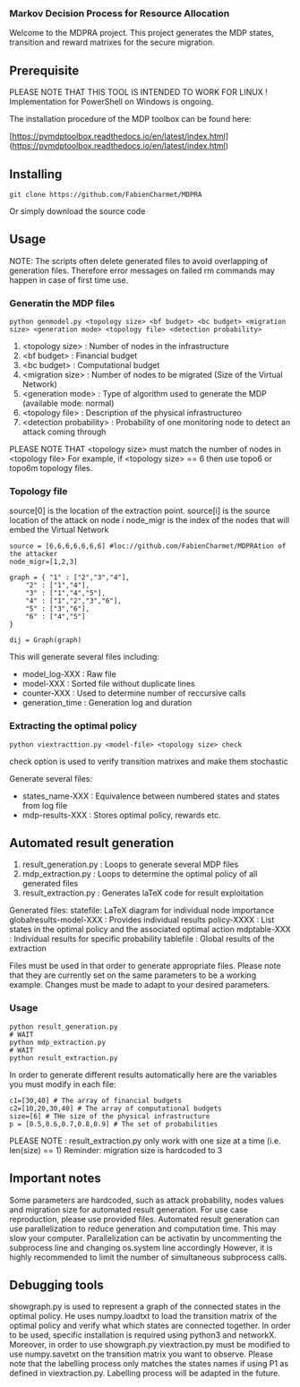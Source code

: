 ### Markov Decision Process for Resource Allocation

Welcome to the MDPRA project.
This project generates the MDP states, transition and reward matrixes for the secure migration.

## Prerequisite

PLEASE NOTE THAT THIS TOOL IS INTENDED TO WORK FOR LINUX !
Implementation for PowerShell on Windows is ongoing.

The installation procedure of the MDP toolbox can be found here:

[https://pymdptoolbox.readthedocs.io/en/latest/index.html] (https://pymdptoolbox.readthedocs.io/en/latest/index.html)

## Installing

```
git clone https://github.com/FabienCharmet/MDPRA

```
Or simply download the source code

## Usage

NOTE: The scripts often delete generated files to avoid overlapping of generation files.
Therefore error messages on failed rm commands may happen in case of first time use.



### Generatin the MDP files


```
python genmodel.py <topology size> <bf budget> <bc budget> <migration size> <generation mode> <topology file> <detection probability>
```

1. \<topology size\> : Number of nodes in the infrastructure
2. \<bf budget\> : Financial budget
3. \<bc budget\> : Computational budget
4. \<migration size\> : Number of nodes to be migrated (Size of the Virtual Network)
5. \<generation mode\> : Type of algorithm used to generate the MDP (available mode: normal)
6. \<topology file\> : Description of the physical infrastructureo
7. \<detection probability\> : Probability of one monitoring node to detect an attack coming through

PLEASE NOTE THAT \<topology size\> must match the number of nodes in \<topology file\>
For example, if \<topology size\> == 6 then use topo6 or topo6m topology files.

### Topology file

source[0] is the location of the extraction point. source[i] is the source location of the attack on node i
node_migr is the index of the nodes that will embed the Virtual Network
```
source = [6,6,6,6,6,6,6] #loc://github.com/FabienCharmet/MDPRAtion of the attacker
node_migr=[1,2,3]

graph = { "1" : ["2","3","4"],
    "2" : ["1","4"],
    "3" : ["1","4","5"],
    "4" : ["1","2","3","6"],
    "5" : ["3","6"],
    "6" : ["4","5"]
}

dij = Graph(graph)

```

This will generate several files including:  

- model_log-XXX : Raw file
- model-XXX : Sorted file without duplicate lines
- counter-XXX : Used to determine number of reccursive calls
- generation_time : Generation log and duration



### Extracting the optimal policy

```
python viextracttion.py <model-file> <topology size> check
```

check option is used to verify transition matrixes and make them stochastic

Generate several files:

- states_name-XXX : Equivalence between numbered states and states from log file
- mdp-results-XXX : Stores optimal policy, rewards etc.

## Automated result generation 
1. result_generation.py : Loops to generate several MDP files
2. mdp_extraction.py : Loops to determine the optimal policy of all generated files
3. result_extraction.py : Generates laTeX code for result exploitation

Generated files:
statefile: LaTeX diagram for individual node importance
globalresults-model-XXX : Provides individual results 
policy-XXXX : List states in the optimal policy and the associated optimal action
mdptable-XXX : Individual results for specific probability
tablefile : Global results of the extraction 

Files must be used in that order to generate appropriate files.
Please note that they are currently set on the same parameters to be a working example.
Changes must be made to adapt to your desired parameters.

### Usage

```
python result_generation.py
# WAIT
python mdp_extraction.py
# WAIT
python result_extraction.py
```


In order to generate different results automatically here are the variables you must modify in each file:

```
c1=[30,40] # The array of financial budgets
c2=[10,20,30,40] # The array of computational budgets
size=[6] # THe size of the physical infrastructure
p = [0.5,0.6,0.7,0.8,0.9] # The set of probabilities 

```
PLEASE NOTE : result_extraction.py only work with one size at a time (i.e. len(size) == 1)
Reminder: migration size is hardcoded to 3


## Important notes

Some parameters are hardcoded, such as attack probability, nodes values and migration size for automated result generation.
For use case reproduction, please use provided files.
Automated result generation can use parallelization to reduce generation and computation time.
This may slow your computer.
Parallelization can be activatin by uncommenting the subprocess line and changing os.system line accordingly
However, it is highly recommended to limit the number of simultaneous subprocess calls.

## Debugging tools
showgraph.py is used to represent a graph of the connected states in the optimal policy.
He uses numpy.loadtxt to load the transition matrix of the optimal policy and verify what which states are connected together.
In order to be used, specific installation is required using python3 and networkX.
Moreover, in order to use showgraph.py viextraction.py must be modified to use numpy.savetxt on the transition matrix you want to observe.
Please note that the labelling process only matches the states names if using P1 as defined in viextraction.py.
Labelling process will be adapted in the future.
